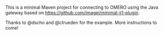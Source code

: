 This is a minimal Maven project for connecting to OMERO
using the Java gateway
based on https://github.com/imagej/minimal-ij1-plugin.

Thanks to @dscho and @ctrueden for the example. More
instructions to come!
